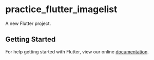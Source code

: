 # practice_flutter_imagelist

A new Flutter project.

## Getting Started

For help getting started with Flutter, view our online
[documentation](https://flutter.io/).
